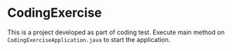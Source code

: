 # CodingExercise

This is a project developed as part of coding test.
Execute main method on `CodingExerciseApplication.java` to start the application.
